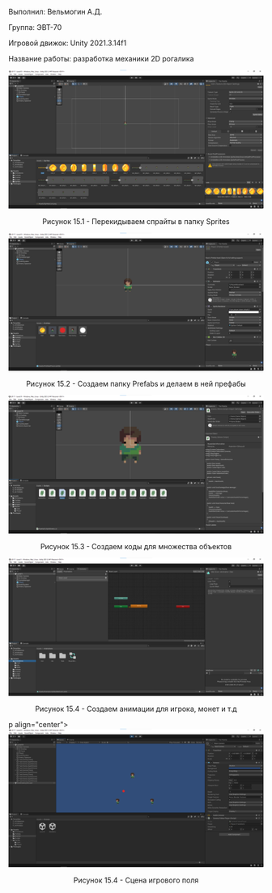 <p align="left">
  Выполнил: Вельмогин А.Д.
  </p>
<p align="left"> Группа: ЭВТ-70
  </p>
<p align="left"> Игровой движок: Unity 2021.3.14f1
  </p>
<p align="left"> Название работы: разработка механики 2D рогалика
  </p>


<p align="center">
  <img src="1.png"/>
</p>


<p align="center">
Рисунок 15.1 - Перекидываем спрайты в папку Sprites 
</p>


<p align="center">
  <img src="2.png"/>
</p>


<p align="center">
Рисунок 15.2 - Создаем папку Prefabs и делаем в ней префабы
</p>


<p align="center">
  <img src="3.png"/>
</p>


<p align="center">
Рисунок 15.3 - Создаем коды для множества объектов
</p>


<p align="center">
  <img src="4.png"/>
</p>


<p align="center">
Рисунок 15.4 - Создаем анимации для игрока, монет и т.д
</p>


p align="center">
  <img src="5.png"/>
</p>


<p align="center">
Рисунок 15.4 - Сцена игрового поля
</p>
